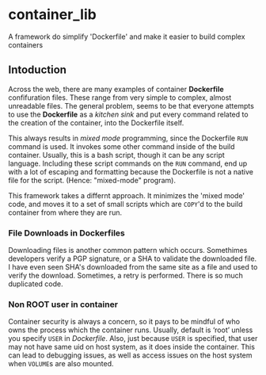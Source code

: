 # container_lib

A framework do simplify 'Dockerfile' and make it easier to build complex containers

## Intoduction

Across the web, there are many examples of container **Dockerfile** confifuration files. These range from very simple
to complex, almost unreadable files. The general problem, seems to be that everyone attempts to use the **Dockerfile**
as a *kitchen sink* and put every command related to the creation of the container, into the Dockerfile itself.

This always results in *mixed mode* programming, since the Dockerfile `RUN` command is used. It invokes some other 
command inside of the build container. Usually, this is a bash script, though it can be any script language. Including
these script commands on the `RUN` command, end up with a lot of escaping and formatting because the Dockerfile is
not a native file for the script. (Hence: "mixed-mode" program).

This framework takes a differnt approach. It minimizes the 'mixed mode' code, and moves it to a set of small scripts
which are `COPY`'d to the build container from where they are run.

### File Downloads in Dockerfiles
Downloading files is another common pattern which occurs. Somethimes developers verify a PGP signature, or a SHA to
validate the downloaded file. I have even seen SHA's downloaded from the same site as a file and used to verify the download.
Sometimes, a retry is performed. There is so much duplicated code.

### Non ROOT user in container
Container security is always a concern, so it pays to be mindful of who owns the process which the container runs.
Usually, default is ‘root’ unless you specify `USER` in *Dockerfile*. Also, just because `USER` is specified, that 
user may not have same uid on host system, as it does inside the container. This can lead to debugging issues, as well as
access issues on the host system when `VOLUME`s are also mounted.

